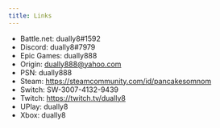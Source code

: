 ```yaml
---
title: Links
---
```


- Battle.net: dually8#1592
- Discord: dually8#7979
- Epic Games: dually888
- Origin: dually888@yahoo.com
- PSN: dually888
- Steam: https://steamcommunity.com/id/pancakesomnom
- Switch: SW-3007-4132-9439
- Twitch: https://twitch.tv/dually8
- UPlay: dually8
- Xbox: dually8
